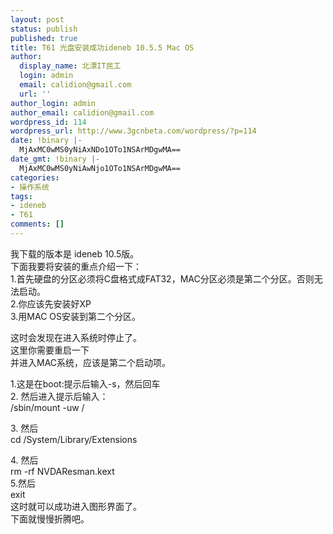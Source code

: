 ```yaml
---
layout: post
status: publish
published: true
title: T61 光盘安装成功ideneb 10.5.5 Mac OS
author:
  display_name: 北漂IT民工
  login: admin
  email: calidion@gmail.com
  url: ''
author_login: admin
author_email: calidion@gmail.com
wordpress_id: 114
wordpress_url: http://www.3gcnbeta.com/wordpress/?p=114
date: !binary |-
  MjAxMC0wMS0yNiAxNDo1OTo1NSArMDgwMA==
date_gmt: !binary |-
  MjAxMC0wMS0yNiAwNjo1OTo1NSArMDgwMA==
categories:
- 操作系统
tags:
- ideneb
- T61
comments: []
---
```

<p>我下载的版本是 ideneb 10.5版。<br />
下面我要将安装的重点介绍一下：<br />
1.首先硬盘的分区必须将C盘格式成FAT32，MAC分区必须是第二个分区。否则无法启动。<br />
2.你应该先安装好XP<br />
3.用MAC OS安装到第二个分区。</p>
<p>这时会发现在进入系统时停止了。<br />
这里你需要重启一下<br />
并进入MAC系统，应该是第二个启动项。</p>
<p>1.这是在boot:提示后输入-s，然后回车<br />
2. 然后进入提示后输入：<br />
&#47;sbin&#47;mount -uw &#47;</p>
<p>3. 然后<br />
cd &#47;System&#47;Library&#47;Extensions</p>
<p>4. 然后<br />
rm -rf NVDAResman.kext<br />
5.然后<br />
exit<br />
这时就可以成功进入图形界面了。<br />
下面就慢慢折腾吧。</p>

